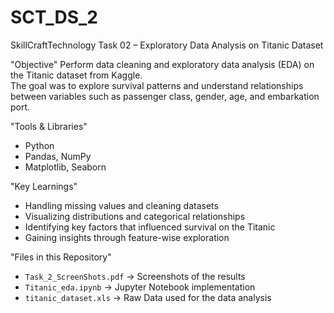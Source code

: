 # SCT_DS_2
SkillCraftTechnology Task 02 – Exploratory Data Analysis on Titanic Dataset

"Objective"
Perform data cleaning and exploratory data analysis (EDA) on the Titanic dataset from Kaggle.  
The goal was to explore survival patterns and understand relationships between variables such as passenger class, gender, age, and embarkation port.

"Tools & Libraries"
- Python
- Pandas, NumPy
- Matplotlib, Seaborn

"Key Learnings"
- Handling missing values and cleaning datasets
- Visualizing distributions and categorical relationships
- Identifying key factors that influenced survival on the Titanic
- Gaining insights through feature-wise exploration

"Files in this Repository"
- `Task_2_ScreenShots.pdf` -> Screenshots of the results
- `Titanic_eda.ipynb` -> Jupyter Notebook implementation
- `titanic_dataset.xls` -> Raw Data used for the data analysis


